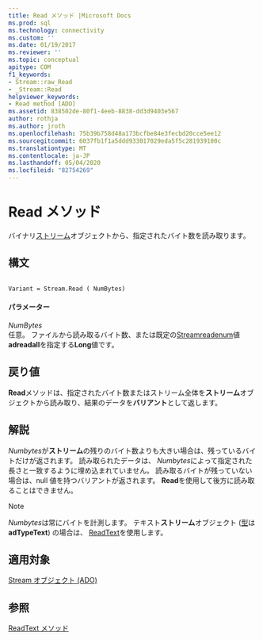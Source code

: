 ```yaml
---
title: Read メソッド |Microsoft Docs
ms.prod: sql
ms.technology: connectivity
ms.custom: ''
ms.date: 01/19/2017
ms.reviewer: ''
ms.topic: conceptual
apitype: COM
f1_keywords:
- Stream::raw_Read
- _Stream::Read
helpviewer_keywords:
- Read method [ADO]
ms.assetid: 838502de-80f1-4eeb-8838-dd3d9403e567
author: rothja
ms.author: jroth
ms.openlocfilehash: 75b39b758d48a173bcfbe84e3fecbd20cce5ee12
ms.sourcegitcommit: 6037fb1f1a5ddd933017029eda5f5c281939100c
ms.translationtype: MT
ms.contentlocale: ja-JP
ms.lasthandoff: 05/04/2020
ms.locfileid: "82754269"
---
```

# <a name="read-method"></a>Read メソッド
バイナリ[ストリーム](../../../ado/reference/ado-api/stream-object-ado.md)オブジェクトから、指定されたバイト数を読み取ります。  
  
## <a name="syntax"></a>構文  
  
```  
  
Variant = Stream.Read ( NumBytes)  
```  
  
#### <a name="parameters"></a>パラメーター  
 *NumBytes*  
 任意。 ファイルから読み取るバイト数、または既定の[Streamreadenum](../../../ado/reference/ado-api/streamreadenum.md)値**adreadall**を指定する**Long**値です。  
  
## <a name="return-value"></a>戻り値  
 **Read**メソッドは、指定されたバイト数またはストリーム全体を**ストリーム**オブジェクトから読み取り、結果のデータを**バリアント**として返します。  
  
## <a name="remarks"></a>解説  
 *Numbytes*が**ストリーム**の残りのバイト数よりも大きい場合は、残っているバイトだけが返されます。 読み取られたデータは、 *Numbytes*によって指定された長さと一致するように埋め込まれていません。 読み取るバイトが残っていない場合は、null 値を持つバリアントが返されます。 **Read**を使用して後方に読み取ることはできません。  
  
> [!NOTE]
>  *Numbytes*は常にバイトを計測します。 テキスト**ストリーム**オブジェクト ([型](../../../ado/reference/ado-api/type-property-ado-stream.md)は**adTypeText**) の場合は、 [ReadText](../../../ado/reference/ado-api/readtext-method.md)を使用します。  
  
## <a name="applies-to"></a>適用対象  
 [Stream オブジェクト (ADO)](../../../ado/reference/ado-api/stream-object-ado.md)  
  
## <a name="see-also"></a>参照  
 [ReadText メソッド](../../../ado/reference/ado-api/readtext-method.md)

